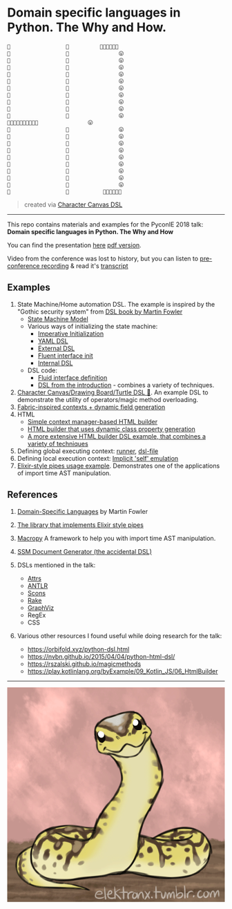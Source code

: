 # Domain specific languages in Python. The Why and How. 

    🙂                  🙂          🙂🙂🙂😛🙂🙂
    🙂                  🙂                😛
    🙂                  🙂                😛
    🙂                  🙂                😛
    🙂                  🙂                😛
    🙂                  🙂                😛
    🙂                  🙂                😛
    🙂                  🙂                😛
    🙂                  🙂                😛
    🙂                  🙂                😛
    🙂                  🙂                😛
    🦄🦄🦄🦄🦄🦄🦄🦄🦄🙂                😛
    🙂                  🙂                😛
    🙂                  🙂                😛
    🙂                  🙂                😛
    🙂                  🙂                😛
    🙂                  🙂                😛
    🙂                  🙂                😛
    🙂                  🙂                😛
    🙂                  🙂                😛
    🙂                  🙂                😛
    🙂                  🙂           🙂🙂🙂🙂🙂🙂

> created via [Character Canvas DSL](examples/magic_overloading.py)

---

This repo contains materials and examples for the PyconIE 2018 talk: **Domain specific languages in Python. The Why and How**

You can find the presentation [here](pycon_ie_presentation.key) [pdf version](pycon_ie_presentation.pdf).

Video from the conference was lost to history, but you can listen to [pre-conference recording](media/pre-conference-recording.m4a) & read it's [transcript](media/pre-conference-recording-transcript.txt)
## Examples

1. State Machine/Home automation DSL. The example is inspired by the "Gothic security system" from [DSL book by Martin Fowler](#references) 
    * [State Machine Model](state_machine/model.py)
    * Various ways of initializing the state machine:
        * [Imperative Initialization](state_machine/example_cqi.py)
        * [YAML DSL](state_machine/example.yaml)
        * [External DSL](state_machine/example.machine)
        * [Fluent interface init](state_machine/example_fluid.py)
        * [Internal DSL](state_machine/example_context_manager.py)
    * DSL code:
        * [Fluid interface definition](state_machine/model_fluid.py)
        * [DSL from the introduction](state_machine/dsl) - combines a variety of techniques.
1. [Character Canvas/Drawing Board/Turtle DSL 🦄](examples/magic_overloading.py). An example DSL to demonstrate the utility of operators/magic method overloading.
1. [Fabric-inspired contexts + dynamic field generation](examples/fabric_contexts.py)
1. HTML
    * [Simple context manager-based HTML builder](examples/context_manager.py) 
    * [HTML builder that uses dynamic class property generation](examples/dynamic_generatioin.py)
    * [A more extensive HTML builder DSL example, that combines a variety of techniques](html/html_builder.py)
1. Defining global executing context: [runner](examples/global_context_manipulation.py), [dsl-file](examples/global_context_manipulation_dsl.py)
1. Defining local execution context: [Implicit 'self' emulation](examples/implicit_self.py)
1. [Elixir-style pipes usage example](examples/elixir_pipes.py). Demonstrates one of the applications of import time AST manipulation.

## References


1. [Domain-Specific Languages](https://www.goodreads.com/book/show/8082269) by Martin Fowler
1. [The library that implements Elixir style pipes](https://github.com/robinhilliard/pipes)
1. [Macropy](https://macropy3.readthedocs.io/) A framework to help you with import time AST manipulation.
1. [SSM Document Generator (the accidental DSL)](https://github.com/awslabs/aws-systems-manager-document-generator)
1. DSLs mentioned in the talk:
    * [Attrs](https://attrs.org/)
    * [ANTLR](https://antlr.org/)
    * [Scons](https://scons.org/)
    * [Rake](https://github.com/ruby/rake)
    * [GraphViz](https://www.graphviz.org/)
    * RegEx
    * CSS
    
1. Various other resources I found useful while doing research for the talk:
    * https://orbifold.xyz/python-dsl.html
    * https://nvbn.github.io/2015/04/04/python-html-dsl/
    * https://rszalski.github.io/magicmethods  
    * https://play.kotlinlang.org/byExample/09_Kotlin_JS/06_HtmlBuilder
    
---

![Python is Dynamic!](media/python.gif)

